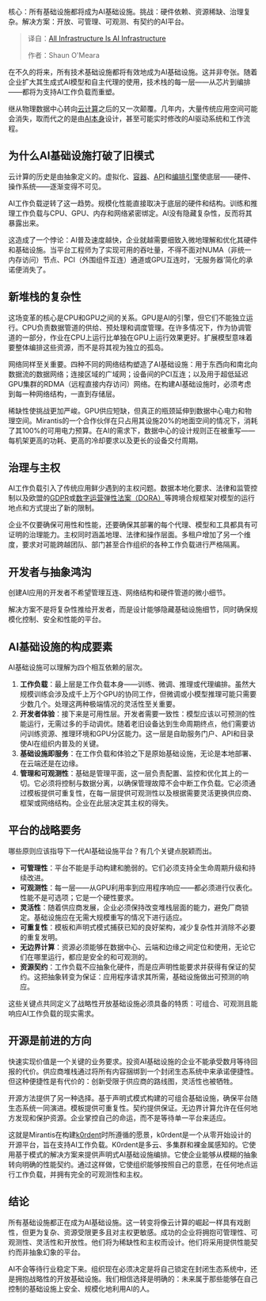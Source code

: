 <!--
title: 所有基建，皆为AI底座
cover: https://cdn.thenewstack.io/media/2025/09/27d5ddb0-server.jpg
summary: 核心：所有基础设施都将成为AI基础设施。挑战：硬件依赖、资源稀缺、治理复杂。解决方案：开放、可管理、可观测、有契约的AI平台。
-->

核心：所有基础设施都将成为AI基础设施。挑战：硬件依赖、资源稀缺、治理复杂。解决方案：开放、可管理、可观测、有契约的AI平台。

> 译自：[All Infrastructure Is AI Infrastructure](https://thenewstack.io/all-infrastructure-is-ai-infrastructure/)
> 
> 作者：Shaun O'Meara

在不久的将来，所有技术基础设施都将有效地成为AI基础设施。这并非夸张。随着企业扩大其生成式AI模型和自主代理的使用，技术栈的每一层——从芯片到编排——都将为支持AI工作负载而重塑。

继从物理数据中心转向[云计算](https://thenewstack.io/cloud-native/)之后的又一次颠覆。几年内，大量传统应用空间可能会消失，取而代之的是由[AI本身](https://thenewstack.io/ai-engineering/)设计，甚至可能实时修改的AI驱动系统和工作流程。

## **为什么AI基础设施打破了旧模式**

云计算的历史是由抽象定义的。虚拟化、[容器](https://thenewstack.io/containers/)、[API](https://thenewstack.io/api-management/)和[编排引擎](https://thenewstack.io/orchestration-is-your-secret-weapon-for-smoother-workflows/)使底层——硬件、操作系统——逐渐变得不可见。

AI工作负载逆转了这一趋势。规模化性能直接取决于底层的硬件和结构。训练和推理工作负载与CPU、GPU、内存和网络紧密绑定。AI没有隐藏复杂性，反而将其暴露出来。

这造成了一个悖论：AI普及速度越快，企业就越需要细致入微地理解和优化其硬件和基础设施。当平台工程师为了实现可用的吞吐量，不得不面对NUMA（非统一内存访问）节点、PCI（外围组件互连）通道或GPU互连时，‘无服务器’简化的承诺便消失了。

## **新堆栈的复杂性**

这场变革的核心是CPU和GPU之间的关系。GPU是AI的引擎，但它们不能独立运行。CPU负责数据管道的供给、预处理和调度管理。在许多情况下，作为协调管道的一部分，作业在CPU上运行比单独在GPU上运行效果更好。扩展模型意味着要整体编排这些资源，而不是将其视为独立的孤岛。

网络同样至关重要。四种不同的网络结构塑造了AI基础设施：用于东西向和南北向数据流的数据网络；连接区域的广域网；设备间的PCI互连；以及用于超低延迟GPU集群的RDMA（远程直接内存访问）网络。在构建AI基础设施时，必须考虑到每一种网络结构，一直到存储层。

稀缺性使挑战更加严峻。GPU供应短缺，但真正的瓶颈延伸到数据中心电力和物理空间。Mirantis的一个合作伙伴在只占用其设施20%的地面空间的情况下，消耗了其100%的可用电力预算。在AI的需求下，数据中心的设计规则正在被重写——每机架更高的功耗、更高的冷却要求以及更长的设备交付周期。

## **治理与主权**

AI工作负载引入了传统应用鲜少遇到的主权问题。数据本地化要求、法律和监管控制以及欧盟的[GDPR](https://en.wikipedia.org/wiki/General_Data_Protection_Regulation)或[数字运营弹性法案（DORA）](https://en.wikipedia.org/wiki/Digital_Operational_Resilience_Act)等跨境合规框架对模型的运行地点和方式提出了新的限制。

企业不仅要确保可用性和性能，还要确保其部署的每个代理、模型和工具都具有可证明的治理能力。主权同时涵盖地理、法律和操作层面。多租户增加了另一个维度，要求对可能跨越团队、部门甚至合作组织的各种工作负载进行严格隔离。

## **开发者与抽象鸿沟**

创建AI应用的开发者不希望管理互连、网络结构和硬件管道的微小细节。

解决方案不是将复杂性推给开发者，而是设计能够隐藏基础设施细节，同时确保规模化控制、安全和性能的平台。

## **AI基础设施的构成要素**

AI基础设施可以理解为四个相互依赖的层次。

1.  **工作负载**：最上层是工作负载本身——训练、微调、推理或代理编排。虽然大规模训练会涉及成千上万个GPU的协同工作，但微调或小模型推理可能只需要少数几个。处理这两种极端情况的灵活性至关重要。
2.  **开发者体验**：接下来是可用性层。开发者需要一致性：模型应该以可预测的性能运行，无需过多的手动调优。随着老旧设备达到生命周期终点，他们需要访问训练资源、推理环境和GPU分区能力。这一层是自助服务门户、API和目录使AI在组织内普及的关键。
3.  **基础设施即服务**：在工作负载和体验之下是原始基础设施，无论是本地部署、在云端还是在边缘。
4.  **管理和可观测性**：基础是管理平面，这一层负责配置、监控和优化其上的一切。它必须将控制与数据分离，以确保管理故障不会中断工作负载。它必须通过模板提供可重复性，在每一层提供可观测性以及根据需要灵活更换供应商、框架或网络结构。企业在此层决定其主权的得失。

## **平台的战略要务**

哪些原则应该指导下一代AI基础设施平台？有几个关键点脱颖而出。

*   **可管理性**：平台不能是手动构建和脆弱的。它们必须支持全生命周期升级和持续改进。
*   **可观测性**：每一层——从GPU利用率到应用程序响应——都必须进行仪表化。性能不是可选项；它是一个硬性要求。
*   **灵活性**：随着供应商发展，企业必须保持改变堆栈层面的能力，避免厂商锁定。基础设施应在无需大规模重写的情况下进行适应。
*   **可重复性**：模板和声明式模式捕获已知的良好架构，减少复杂性并消除不必要的重复发明。
*   **无边界计算**：资源必须能够在数据中心、云端和边缘之间定位和使用，无论它们在哪里运行，都应是安全的和可观测的。
*   **资源契约**：工作负载不应抽象化硬件，而是应声明性能要求并获得有保证的契约。这把抽象转变为保证：应用程序请求其所需，基础设施做出可预测的响应。

这些关键点共同定义了战略性开放基础设施必须具备的特质：可组合、可观测且能响应AI工作负载的现实需求。

## **开源是前进的方向**

快速实现价值是一个关键的业务要求。投资AI基础设施的企业不能承受数月等待回报的代价。供应商堆栈通过将所有内容捆绑到一个封闭生态系统中来承诺便捷性。但这种便捷性是有代价的：创新受限于供应商的路线图，灵活性也被牺牲。

开源方法提供了另一种选择。基于声明式模式构建的可组合基础设施，确保平台随生态系统一同演进。模板提供可重复性。契约提供保证。无边界计算允许在任何地方发现和保护资源。企业掌控自己的命运，而不是等待单一平台来适应。

这就是Mirantis在构建[k0rdent](https://k0rdent.io/)时所遵循的愿景，k0rdent是一个从零开始设计的开源平台，旨在支持AI工作负载。K0rdent是多云、多集群和裸金属感知的。它使用基于模式的解决方案来提供声明式AI基础设施编排。它使企业能够从模糊的抽象转向明确的性能契约。通过这样做，它使组织能够按照自己的意愿，在任何地点运行工作负载，并拥有完全的可观测性和主权。

## **结论**

所有基础设施都正在成为AI基础设施。这一转变将像云计算的崛起一样具有戏剧性，但更为复杂、资源受限更多且对主权更敏感。成功的企业将拥抱可管理性、可观测性、灵活性和开放性。他们将为稀缺性和主权而设计。他们将采用提供性能契约而非抽象幻象的平台。

AI不会等待行业稳定下来。组织现在必须决定是将自己锁定在封闭生态系统中，还是拥抱战略性的开放基础设施。我们相信选择是明确的：未来属于那些能够在自己控制的基础设施上安全、规模化地利用AI的人。
